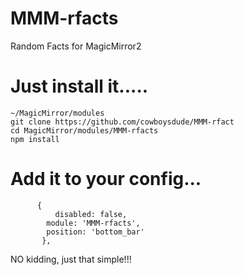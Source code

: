 # MMM-rfacts
Random Facts for MagicMirror2

# Just install it.....

    ~/MagicMirror/modules
    git clone https://github.com/cowboysdude/MMM-rfact
    cd MagicMirror/modules/MMM-rfacts
    npm install
    
#  Add it to your config...

          {
	      	  disabled: false,
            module: 'MMM-rfacts',
            position: 'bottom_bar'
           },
           
  NO kidding, just that simple!!!
